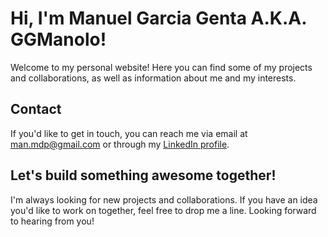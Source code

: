 # Hi, I'm Manuel Garcia Genta A.K.A. GGManolo!

Welcome to my personal website! Here you can find some of my projects and collaborations, as well as information about me and my interests.

## Contact

If you'd like to get in touch, you can reach me via email at [man.mdp@gmail.com](mailto:man.mdp@gmail.com) or through my [LinkedIn profile](https://www.linkedin.com/in/ggmanolo/).

## Let's build something awesome together!

I'm always looking for new projects and collaborations. If you have an idea you'd like to work on together, feel free to drop me a line. Looking forward to hearing from you!
